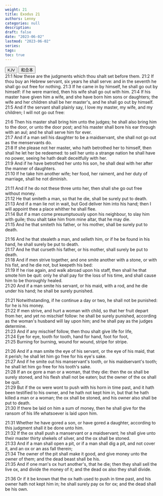 ```yaml
---
weight: 21
title: Exodus 21
authors: Lenny
categories: null
description: 
draft: false
date: "2023-06-02"
lastmod: "2023-06-02"
series: 
tags: 
toc: true
---
```


<!--more-->

<!-- Tab links -->
<div class="tab">
  <button class="tablinks active" onclick="tablabel(event, 'english')">KJV</button>
  <button class="tablinks" onclick="tablabel(event, 'chinese')">和合本</button>
  
</div>

<!-- Tab content -->
<div id="english" class="tabcontent" style="display:block">
21:1 Now these are the judgments which thou shalt set before them.  
21:2 If thou buy an Hebrew servant, six years he shall serve: and in the seventh he shall go out free for nothing.  
21:3 If he came in by himself, he shall go out by himself: if he were married, then his wife shall go out with him.  
21:4 If his master have given him a wife, and she have born him sons or daughters; the wife and her children shall be her master's, and he shall go out by himself.  
21:5 And if the servant shall plainly say, I love my master, my wife, and my children; I will not go out free:  

21:6 Then his master shall bring him unto the judges; he shall also bring him to the door, or unto the door post; and his master shall bore his ear through with an aul; and he shall serve him for ever.  
21:7 And if a man sell his daughter to be a maidservant, she shall not go out as the menservants do.  
21:8 If she please not her master, who hath betrothed her to himself, then shall he let her be redeemed: to sell her unto a strange nation he shall have no power, seeing he hath dealt deceitfully with her.  
21:9 And if he have betrothed her unto his son, he shall deal with her after the manner of daughters.  
21:10 If he take him another wife; her food, her raiment, and her duty of marriage, shall he not diminish.  

21:11 And if he do not these three unto her, then shall she go out free without money.  
21:12 He that smiteth a man, so that he die, shall be surely put to death.  
21:13 And if a man lie not in wait, but God deliver him into his hand; then I will appoint thee a place whither he shall flee.  
21:14 But if a man come presumptuously upon his neighbour, to slay him with guile; thou shalt take him from mine altar, that he may die.  
21:15 And he that smiteth his father, or his mother, shall be surely put to death.  

21:16 And he that stealeth a man, and selleth him, or if he be found in his hand, he shall surely be put to death.  
21:17 And he that curseth his father, or his mother, shall surely be put to death.  
21:18 And if men strive together, and one smite another with a stone, or with his fist, and he die not, but keepeth his bed:  
21:19 If he rise again, and walk abroad upon his staff, then shall he that smote him be quit: only he shall pay for the loss of his time, and shall cause him to be thoroughly healed.  
21:20 And if a man smite his servant, or his maid, with a rod, and he die under his hand; he shall be surely punished.  

21:21 Notwithstanding, if he continue a day or two, he shall not be punished: for he is his money.  
21:22 If men strive, and hurt a woman with child, so that her fruit depart from her, and yet no mischief follow: he shall be surely punished, according as the woman's husband will lay upon him; and he shall pay as the judges determine.  
21:23 And if any mischief follow, then thou shalt give life for life,  
21:24 Eye for eye, tooth for tooth, hand for hand, foot for foot,  
21:25 Burning for burning, wound for wound, stripe for stripe.  

21:26 And if a man smite the eye of his servant, or the eye of his maid, that it perish; he shall let him go free for his eye's sake.  
21:27 And if he smite out his manservant's tooth, or his maidservant's tooth; he shall let him go free for his tooth's sake.  
21:28 If an ox gore a man or a woman, that they die: then the ox shall be surely stoned, and his flesh shall not be eaten; but the owner of the ox shall be quit.  
21:29 But if the ox were wont to push with his horn in time past, and it hath been testified to his owner, and he hath not kept him in, but that he hath killed a man or a woman; the ox shall be stoned, and his owner also shall be put to death.  
21:30 If there be laid on him a sum of money, then he shall give for the ransom of his life whatsoever is laid upon him.  

21:31 Whether he have gored a son, or have gored a daughter, according to this judgment shall it be done unto him.  
21:32 If the ox shall push a manservant or a maidservant; he shall give unto their master thirty shekels of silver, and the ox shall be stoned.  
21:33 And if a man shall open a pit, or if a man shall dig a pit, and not cover it, and an ox or an ass fall therein;  
21:34 The owner of the pit shall make it good, and give money unto the owner of them; and the dead beast shall be his.  
21:35 And if one man's ox hurt another's, that he die; then they shall sell the live ox, and divide the money of it; and the dead ox also they shall divide.  

21:36 Or if it be known that the ox hath used to push in time past, and his owner hath not kept him in; he shall surely pay ox for ox; and the dead shall be his own.  

</div>


<div id="chinese" class="tabcontent">

</div>


